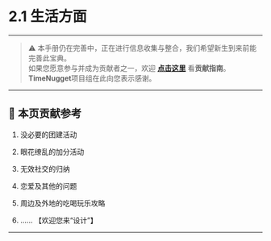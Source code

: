 # 2.1 生活方面

---

> ⚠️ 本手册仍在完善中，正在进行信息收集与整合，我们希望新生到来前能完善此宝典。  
> 如果您愿意参与并成为贡献者之一，欢迎 **[点击这里](/CONTRIBUTING.md)** 看**贡献指南**。  
> **TimeNugget**项目组在此向您表示感谢。  

---

## 📌 本页贡献参考

1. 没必要的团建活动

2. 眼花缭乱的加分活动

3. 无效社交的归纳

4. 恋爱及其他的问题

5. 周边及外地的吃喝玩乐攻略

6. ……  【欢迎您来“设计”】

---
